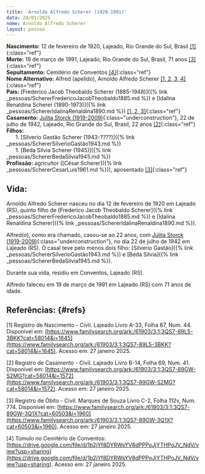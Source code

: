 ```yaml
---
title: 'Arnoldo Alfredo Scherer (1920-1991)'
data: 28/01/2025
nome: Arnoldo Alfredo Scherer
layout: pessoa
---
```


**Nascimento:** 12 de fevereiro de 1920, Lajeado, Rio Grande do Sul, Brasil [[1]](#refs){:class="ref"}<br/>
**Morte:** 19 de março de 1991, Lajeado, Rio Grande do Sul, Brasil, 71 anos [[3]](#refs){:class="ref"}<br/>
**Sepultamento:** Cemitério de Conventos [[4]](#refs){:class="ref"}<br/>
**Nome Alternativo:** Alfred (apelido), Arnoldo Alfredo Scherer [[1, 2, 3, 4]](#refs){:class="ref"}<br/>
**Pais:** [Frederico Jacob Theobaldo Scherer (1885-1948)]({% link _pessoas/SchererFredericoJacobTheobaldo1885.md %}) e [Idalina Renaldina Scherer (1890-1973)]({% link _pessoas/SchererIdalinaRenaldina1890.md %}) [[1, 2, 3]](#refs){:class="ref"}<br/>
**Casamento:** [Julita Storck (1919-2009)](){:class="underconstruction"}, 22 de julho de 1942, Lajeado, Rio Grande do Sul, Brasil, 22 anos [[2]](#refs){:class="ref"}<br/>
**Filhos:**<br/>
&nbsp;&nbsp;&nbsp;&nbsp;&nbsp;&nbsp;1. [Silverio Gastão Scherer (1943-????)]({% link _pessoas/SchererSilverioGastão1943.md %})<br/>
&nbsp;&nbsp;&nbsp;&nbsp;&nbsp;&nbsp;1. [Beda Silvia Scherer (1945)]({% link _pessoas/SchererBedaSilvia1945.md %})<br/>
**Profissão:** agricultor ([César Scherer]({% link _pessoas/SchererCesarLuis1961.md %})), aposentado [[3]](#refs){:class="ref"}<br/>

## Vida:
Arnoldo Alfredo Scherer nasceu no dia 12 de fevereiro de 1920 em Lajeado (RS), quinto filho de [Frederico Jacob Theobaldo Scherer]({% link _pessoas/SchererFredericoJacobTheobaldo1885.md %}) e [Idalina Renaldina Scherer]({% link _pessoas/SchererIdalinaRenaldina1890.md %}).

Alfred(o), como era chamado, casou-se ao 22 anos, com  [Julita Storck (1919-2009)](){:class="underconstruction"}, no dia 22 de julho de 1942 em Lajeado (RS). O casal teve pelo menos dois filho: [Silverio Gastão]({% link _pessoas/SchererSilverioGastão1943.md %}) e [Beda Silvia]({% link _pessoas/SchererBedaSilvia1945.md %}).

Durante sua vida, residiu em Conventos, Lajeado (RS).

Alfredo faleceu em 19 de março de 1991 em Lajeado (RS) com 71 anos de idade.


## Referências: {#refs} 

[1] Registro de Nascimento - Civil. Lajeado Livro A-33, Folha 87, Num. 44. Disponível em: [https://www.familysearch.org/ark:/61903/3:1:3QS7-89L5-3BKK?cat=58014&i=1645](https://www.familysearch.org/ark:/61903/3:1:3QS7-89L5-3BKK?cat=58014&i=1645). Acesso em: 27 janeiro 2025.

[2] Registro de Casamento - Civil. Lajeado Livro B-14, Folha 69, Num. 41. Disponível em: [https://www.familysearch.org/ark:/61903/3:1:3QS7-89GW-S2MG?cat=58014&i=1572](https://www.familysearch.org/ark:/61903/3:1:3QS7-89GW-S2MG?cat=58014&i=1572). Acesso em: 27 janeiro 2025.


[3] Registro de Óbito - Civil. Marques de Souza Livro C-2, Folha 112v, Num. 774. Disponível em: [https://www.familysearch.org/ark:/61903/3:1:3QS7-89GW-3Q1X?cat=60503&i=1960](https://www.familysearch.org/ark:/61903/3:1:3QS7-89GW-3Q1X?cat=60503&i=1960). Acesso em: 27 janeiro 2025.


[4] Túmulo no Cemitério de Conventos: [https://drive.google.com/file/d/1b2jYf8DYRWsYV8dPPPoJjYTHPoJV_NdV/view?usp=sharing](https://drive.google.com/file/d/1b2jYf8DYRWsYV8dPPPoJjYTHPoJV_NdV/view?usp=sharing). Acesso em: 27 janeiro 2025.
